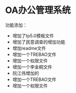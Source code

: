 OA办公管理系统
===============

功能添加：

 + 增加了tp5.0模板文件
 + 增加了民意调查的增加功能
 + 增加readme文件
 + 增加一个TREBAO文件
 + 增加一个权限文件
 + 增加一个李金桐文件
 + 阮江伟增加的
 + 增加一个TREBAO文件
 + 增加一个权限文件
